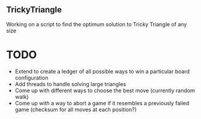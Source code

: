 ## TrickyTriangle

Working on a script to find the optimum solution to Tricky Triangle of any size

# TODO
* Extend to create a ledger of all possible ways to win a particular board configuration
* Add threads to handle solving large triangles
* Come up with different ways to choose the best move (currently random walk)
* Come up with a way to abort a game if it resembles a previously failed game (checksum for all moves at each position?)